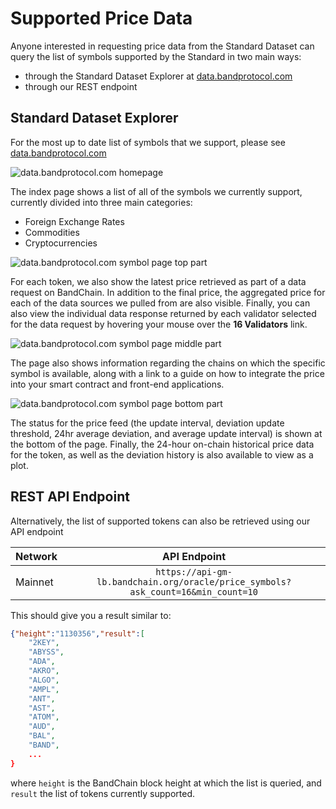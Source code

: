 <!--
order: 3
-->

# Supported Price Data

Anyone interested in requesting price data from the Standard Dataset can query the list of symbols supported by the Standard in two main ways:

- through the Standard Dataset Explorer at [data.bandprotocol.com](https://data.bandprotocol.com)
- through our REST endpoint

## Standard Dataset Explorer

For the most up to date list of symbols that we support, please see [data.bandprotocol.com](https://data.bandprotocol.com)

![data.bandprotocol.com homepage](https://i.imgur.com/xjKNh20.png)

The index page shows a list of all of the symbols we currently support, currently divided into three main categories:

- Foreign Exchange Rates
- Commodities
- Cryptocurrencies

![data.bandprotocol.com symbol page top part](https://i.imgur.com/itfr62b.png)

For each token, we also show the latest price retrieved as part of a data request on BandChain. In addition to the final price, the aggregated price for each of the data sources we pulled from are also visible. Finally, you can also view the individual data response returned by each validator selected for the data request by hovering your mouse over the **16 Validators** link.

![data.bandprotocol.com symbol page middle part](https://i.imgur.com/wZOw9qi.png)

The page also shows information regarding the chains on which the specific symbol is available, along with a link to a guide on how to integrate the price into your smart contract and front-end applications.

![data.bandprotocol.com symbol page bottom part](https://i.imgur.com/YmCLHf4.png)

The status for the price feed (the update interval, deviation update threshold, 24hr average deviation, and average update interval) is shown at the bottom of the page. Finally, the 24-hour on-chain historical price data for the token, as well as the deviation history is also available to view as a plot.

## REST API Endpoint

Alternatively, the list of supported tokens can also be retrieved using our API endpoint

| Network |                                   API Endpoint                                   |
| ------- | :------------------------------------------------------------------------------: |
| Mainnet | `https://api-gm-lb.bandchain.org/oracle/price_symbols?ask_count=16&min_count=10` |


This should give you a result similar to:

```json
{"height":"1130356","result":[
    "2KEY",
    "ABYSS",
    "ADA",
    "AKRO",
    "ALGO",
    "AMPL",
    "ANT",
    "AST",
    "ATOM",
    "AUD",
    "BAL",
    "BAND",
    ...
}
```

where `height` is the BandChain block height at which the list is queried, and `result` the list of tokens currently supported.
